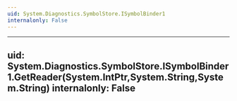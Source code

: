 ```yaml
---
uid: System.Diagnostics.SymbolStore.ISymbolBinder1
internalonly: False
---
```


---
uid: System.Diagnostics.SymbolStore.ISymbolBinder1.GetReader(System.IntPtr,System.String,System.String)
internalonly: False
---
